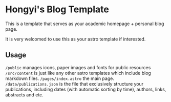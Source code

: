 # Hongyi's Blog Template

This is a template that serves as your academic homepage + personal blog page.

It is very welcomed to use this as your astro template if interested.

## Usage

`/public` manages icons, paper images and fonts for public resources
`/src/content` is just like any other astro templates which include blog markdown files.
`/pages/index.astro` the main page.
`/data/publications.json` is the file that exclusively structure your publications, including dates (with automatic sorting by time), authors, links, abstracts and etc.

